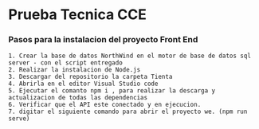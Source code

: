 # Prueba Tecnica CCE

### Pasos para la instalacion del proyecto Front End
```
1. Crear la base de datos NorthWind en el motor de base de datos sql server - con el script entregado
2. Realizar la instalacion de Node.js
3. Descargar del repositorio la carpeta Tienta
4. Abrirla en el editor Visual Studio code
5. Ejecutar el comanto npm i , para realizar la descarga y actualizacion de todas las dependencias
6. Verificar que el API este conectado y en ejecucion.
7. digitar el siguiente comando para abrir el proyecto we. (npm run serve)
```

